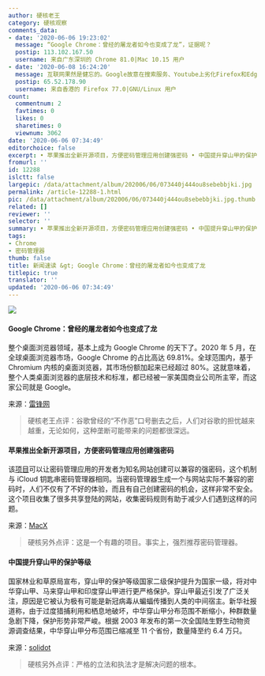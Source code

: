 ```yaml
---
author: 硬核老王
category: 硬核观察
comments_data:
- date: '2020-06-06 19:23:02'
  message: “Google Chrome：曾经的屠龙者如今也变成了龙”，证据呢？
  postip: 113.102.167.50
  username: 来自广东深圳的 Chrome 81.0|Mac 10.15 用户
- date: '2020-06-08 16:24:20'
  message: 互联网果然是健忘的。Google故意在搜索服务、Youtube上劣化Firefox和Edge的体验的新闻前两年早就被大规模报告了。
  postip: 65.52.178.90
  username: 来自香港的 Firefox 77.0|GNU/Linux 用户
count:
  commentnum: 2
  favtimes: 0
  likes: 0
  sharetimes: 0
  viewnum: 3062
date: '2020-06-06 07:34:49'
editorchoice: false
excerpt: • 苹果推出全新开源项目，方便密码管理应用创建强密码 • 中国提升穿山甲的保护等级
fromurl: ''
id: 12288
islctt: false
largepic: /data/attachment/album/202006/06/073440j444ou8sebebbjki.jpg
permalink: /article-12288-1.html
pic: /data/attachment/album/202006/06/073440j444ou8sebebbjki.jpg.thumb.jpg
related: []
reviewer: ''
selector: ''
summary: • 苹果推出全新开源项目，方便密码管理应用创建强密码 • 中国提升穿山甲的保护等级
tags:
- Chrome
- 密码管理器
thumb: false
title: 新闻速读 &gt; Google Chrome：曾经的屠龙者如今也变成了龙
titlepic: true
translator: ''
updated: '2020-06-06 07:34:49'
---
```


![](/data/attachment/album/202006/06/073440j444ou8sebebbjki.jpg)


#### Google Chrome：曾经的屠龙者如今也变成了龙


整个桌面浏览器领域，基本上成为 Google Chrome 的天下了。2020 年 5 月，在全球桌面浏览器市场，Google Chrome 的占比高达 69.81%。全球范围内，基于 Chromium 内核的桌面浏览器，其市场份额加起来已经超过 80%。这就意味着，整个人类桌面浏览器的底层技术和标准，都已经被一家美国商业公司所主宰，而这家公司就是 Google。


来源：[雷锋网](https://www.cnbeta.com/articles/tech/987411.htm)



> 
> 硬核老王点评：谷歌曾经的“不作恶”口号删去之后，人们对谷歌的担忧越来越重，无论如何，这种垄断可能带来的问题都很深远。
> 
> 
> 


#### 苹果推出全新开源项目，方便密码管理应用创建强密码


该[项目](https://github.com/apple/password-manager-resources)可以让密码管理应用的开发者为知名网站创建可以兼容的强密码，这个机制与 iCloud 钥匙串密码管理器相同。当密码管理器生成一个与网站实际不兼容的密码时，人们不仅有了不好的体验，而且有自己创建密码的机会，这样非常不安全。这个项目收集了很多共享登陆的网站，收集密码规则有助于减少人们遇到这样的问题。


来源：[MacX](https://www.cnbeta.com/articles/tech/987619.htm)



> 
> 硬核另外点评：这是一个有趣的项目。事实上，强烈推荐密码管理器。
> 
> 
> 


#### 中国提升穿山甲的保护等级


国家林业和草原局宣布，穿山甲的保护等级国家二级保护提升为国家一级，将对中华穿山甲、马来穿山甲和印度穿山甲进行更严格保护。穿山甲最近引发了广泛关注，原因是它被认为极有可能是新冠病毒从蝙蝠传播到人类的中间宿主。新华社报道称，由于过度猎捕利用和栖息地破坏，中华穿山甲分布范围不断缩小，种群数量急剧下降，保护形势非常严峻。根据 2003 年发布的第一次全国陆生野生动物资源调查结果，中华穿山甲分布范围已缩减至 11 个省份，数量降至约 6.4 万只。


来源：[solidot](https://www.solidot.org/story?sid=64584)



> 
> 硬核另外点评：严格的立法和执法才是解决问题的根本。
> 
> 
>